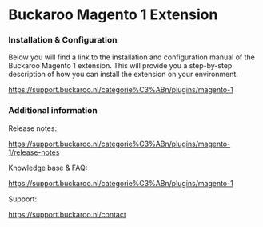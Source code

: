 # Buckaroo Magento 1 Extension

### Installation & Configuration 

Below you will find a link to the installation and configuration manual of the Buckaroo Magento 1 extension. This will provide you a step-by-step description of how you can install the extension on your environment.

https://support.buckaroo.nl/categorie%C3%ABn/plugins/magento-1

### Additional information

Release notes:

https://support.buckaroo.nl/categorie%C3%ABn/plugins/magento-1/release-notes

Knowledge base & FAQ:

https://support.buckaroo.nl/categorie%C3%ABn/plugins/magento-1

Support:

https://support.buckaroo.nl/contact